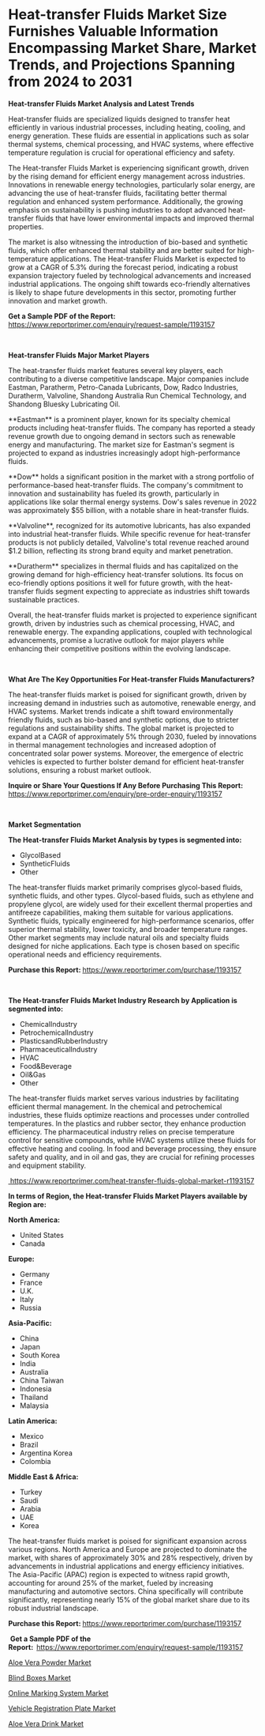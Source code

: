 <p><h1>Heat-transfer Fluids Market Size Furnishes Valuable Information Encompassing Market Share, Market Trends, and Projections Spanning from 2024 to 2031</h1></p><p><strong>Heat-transfer Fluids Market Analysis and Latest Trends</strong></p>
<p><p>Heat-transfer fluids are specialized liquids designed to transfer heat efficiently in various industrial processes, including heating, cooling, and energy generation. These fluids are essential in applications such as solar thermal systems, chemical processing, and HVAC systems, where effective temperature regulation is crucial for operational efficiency and safety.</p><p>The Heat-transfer Fluids Market is experiencing significant growth, driven by the rising demand for efficient energy management across industries. Innovations in renewable energy technologies, particularly solar energy, are advancing the use of heat-transfer fluids, facilitating better thermal regulation and enhanced system performance. Additionally, the growing emphasis on sustainability is pushing industries to adopt advanced heat-transfer fluids that have lower environmental impacts and improved thermal properties.</p><p>The market is also witnessing the introduction of bio-based and synthetic fluids, which offer enhanced thermal stability and are better suited for high-temperature applications. The Heat-transfer Fluids Market is expected to grow at a CAGR of 5.3% during the forecast period, indicating a robust expansion trajectory fueled by technological advancements and increased industrial applications. The ongoing shift towards eco-friendly alternatives is likely to shape future developments in this sector, promoting further innovation and market growth.</p></p>
<p><strong>Get a Sample PDF of the Report:&nbsp;</strong> <a href="https://www.reportprimer.com/enquiry/request-sample/1193157">https://www.reportprimer.com/enquiry/request-sample/1193157</a></p>
<p>&nbsp;</p>
<p><strong>Heat-transfer Fluids Major Market Players</strong></p>
<p><p>The heat-transfer fluids market features several key players, each contributing to a diverse competitive landscape. Major companies include Eastman, Paratherm, Petro-Canada Lubricants, Dow, Radco Industries, Duratherm, Valvoline, Shandong Australia Run Chemical Technology, and Shandong Bluesky Lubricating Oil.</p><p>**Eastman** is a prominent player, known for its specialty chemical products including heat-transfer fluids. The company has reported a steady revenue growth due to ongoing demand in sectors such as renewable energy and manufacturing. The market size for Eastman's segment is projected to expand as industries increasingly adopt high-performance fluids.</p><p>**Dow** holds a significant position in the market with a strong portfolio of performance-based heat-transfer fluids. The company's commitment to innovation and sustainability has fueled its growth, particularly in applications like solar thermal energy systems. Dow's sales revenue in 2022 was approximately $55 billion, with a notable share in heat-transfer fluids.</p><p>**Valvoline**, recognized for its automotive lubricants, has also expanded into industrial heat-transfer fluids. While specific revenue for heat-transfer products is not publicly detailed, Valvoline's total revenue reached around $1.2 billion, reflecting its strong brand equity and market penetration.</p><p>**Duratherm** specializes in thermal fluids and has capitalized on the growing demand for high-efficiency heat-transfer solutions. Its focus on eco-friendly options positions it well for future growth, with the heat-transfer fluids segment expecting to appreciate as industries shift towards sustainable practices.</p><p>Overall, the heat-transfer fluids market is projected to experience significant growth, driven by industries such as chemical processing, HVAC, and renewable energy. The expanding applications, coupled with technological advancements, promise a lucrative outlook for major players while enhancing their competitive positions within the evolving landscape.</p></p>
<p>&nbsp;</p>
<p><strong>What Are The Key Opportunities For Heat-transfer Fluids Manufacturers?</strong></p>
<p><p>The heat-transfer fluids market is poised for significant growth, driven by increasing demand in industries such as automotive, renewable energy, and HVAC systems. Market trends indicate a shift toward environmentally friendly fluids, such as bio-based and synthetic options, due to stricter regulations and sustainability shifts. The global market is projected to expand at a CAGR of approximately 5% through 2030, fueled by innovations in thermal management technologies and increased adoption of concentrated solar power systems. Moreover, the emergence of electric vehicles is expected to further bolster demand for efficient heat-transfer solutions, ensuring a robust market outlook.</p></p>
<p><strong>Inquire or Share Your Questions If Any Before Purchasing This Report:</strong> <a href="https://www.reportprimer.com/enquiry/pre-order-enquiry/1193157">https://www.reportprimer.com/enquiry/pre-order-enquiry/1193157</a></p>
<p>&nbsp;</p>
<p><strong>Market Segmentation</strong></p>
<p><strong>The Heat-transfer Fluids Market Analysis by types is segmented into:</strong></p>
<p><ul><li>GlycolBased</li><li>SyntheticFluids</li><li>Other</li></ul></p>
<p><p>The heat-transfer fluids market primarily comprises glycol-based fluids, synthetic fluids, and other types. Glycol-based fluids, such as ethylene and propylene glycol, are widely used for their excellent thermal properties and antifreeze capabilities, making them suitable for various applications. Synthetic fluids, typically engineered for high-performance scenarios, offer superior thermal stability, lower toxicity, and broader temperature ranges. Other market segments may include natural oils and specialty fluids designed for niche applications. Each type is chosen based on specific operational needs and efficiency requirements.</p></p>
<p><strong>Purchase this Report:&nbsp;</strong><a href="https://www.reportprimer.com/purchase/1193157">https://www.reportprimer.com/purchase/1193157</a></p>
<p>&nbsp;</p>
<p><strong>The Heat-transfer Fluids Market Industry Research by Application is segmented into:</strong></p>
<p><ul><li>ChemicalIndustry</li><li>PetrochemicalIndustry</li><li>PlasticsandRubberIndustry</li><li>PharmaceuticalIndustry</li><li>HVAC</li><li>Food&Beverage</li><li>Oil&Gas</li><li>Other</li></ul></p>
<p><p>The heat-transfer fluids market serves various industries by facilitating efficient thermal management. In the chemical and petrochemical industries, these fluids optimize reactions and processes under controlled temperatures. In the plastics and rubber sector, they enhance production efficiency. The pharmaceutical industry relies on precise temperature control for sensitive compounds, while HVAC systems utilize these fluids for effective heating and cooling. In food and beverage processing, they ensure safety and quality, and in oil and gas, they are crucial for refining processes and equipment stability.</p></p>
<p><a href="https://www.reportprimer.com/heat-transfer-fluids-global-market-r1193157">&nbsp;https://www.reportprimer.com/heat-transfer-fluids-global-market-r1193157</a></p>
<p><strong>In terms of Region, the Heat-transfer Fluids Market Players available by Region are:</strong></p>
<p>
    <p> <strong> North America: </strong>
        <ul>
            <li>United States</li>
            <li>Canada</li>
        </ul>
        </p> 
    <p> <strong> Europe: </strong>
        <ul>
            <li>Germany</li>
            <li>France</li>
            <li>U.K.</li>
            <li>Italy</li>
            <li>Russia</li>
        </ul>
        </p> 
    <p> <strong> Asia-Pacific: </strong>
        <ul>
            <li>China</li>
            <li>Japan</li>
            <li>South Korea</li>
            <li>India</li>
            <li>Australia</li>
            <li>China Taiwan</li>
            <li>Indonesia</li>
            <li>Thailand</li>
            <li>Malaysia</li>
        </ul>
        </p> 
    <p> <strong> Latin America: </strong>
        <ul>
            <li>Mexico</li>
            <li>Brazil</li>
            <li>Argentina Korea</li>
            <li>Colombia</li>
        </ul>
        </p> 
    <p> <strong> Middle East & Africa: </strong>
        <ul>
            <li>Turkey</li>
            <li>Saudi</li>
            <li>Arabia</li>
            <li>UAE</li>
            <li>Korea</li>
        </ul>
    </p>
    </p>
<p><p>The heat-transfer fluids market is poised for significant expansion across various regions. North America and Europe are projected to dominate the market, with shares of approximately 30% and 28% respectively, driven by advancements in industrial applications and energy efficiency initiatives. The Asia-Pacific (APAC) region is expected to witness rapid growth, accounting for around 25% of the market, fueled by increasing manufacturing and automotive sectors. China specifically will contribute significantly, representing nearly 15% of the global market share due to its robust industrial landscape.</p></p>
<p><strong>Purchase this Report: </strong><a href="https://www.reportprimer.com/purchase/1193157">https://www.reportprimer.com/purchase/1193157</a></p>
<p>&nbsp;<strong>Get a Sample PDF of the Report:&nbsp;&nbsp;</strong><a href="https://www.reportprimer.com/enquiry/request-sample/1193157">https://www.reportprimer.com/enquiry/request-sample/1193157</a></p>
<p><strong></strong></p>
<p><p><a href="https://issuu.com/reportprime-2/docs/aloe-vera-powder-market-size-2030.p_17925b50dd33d3">Aloe Vera Powder Market</a></p><p><a href="https://www.linkedin.com/pulse/blind-boxes-market-insights-product-type-application-xsr7c">Blind Boxes Market</a></p><p><a href="https://www.linkedin.com/pulse/strategic-roadmap-global-online-marking-system-market-ixhgc">Online Marking System Market</a></p><p><a href="https://medium.com/@melbaisey7r52/how-the-vehicle-registration-plate-market-is-changing-from-2024-to-2031-16a6d8e363f7?postPublishedType=repub">Vehicle Registration Plate Market</a></p><p><a href="https://issuu.com/reportprime-2/docs/aloe-vera-drink-market-size-2030.pp_bb9b940303570a">Aloe Vera Drink Market</a></p></p>